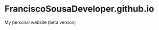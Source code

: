 FranciscoSousaDeveloper.github.io
=================================

My personal website (beta version)
